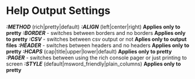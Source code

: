 # Help Output Settings
 ***:METHOD*** (rich|pretty|default)
 ***:ALIGN*** (left|center|right) **Applies only to pretty**
 ***:BORDER*** - switches between borders and no borders **Applies only to pretty**
 ***:CSV*** - switches between csv output or not **Aplies only to output files**
 ***:HEADER*** - switches between headers and no headers **Applies only to pretty**
 ***:HCAPS*** (cap|title|upper|lower|default) **Applies only to pretty**
 ***:PAGER*** - switches between using the rich console pager or just printing to screen
 ***:STYLE*** (default|msword_friendly|plain_columns) **Applies only to pretty**
##
